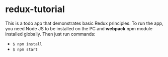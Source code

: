 # redux-tutorial

This is a todo app that demonstrates basic Redux principles.
To run the app, you need Node JS to be installed on the PC and __webpack__ npm module installed globally.
Then just run commands:
* ```$ npm install```
* ```$ npm start```
